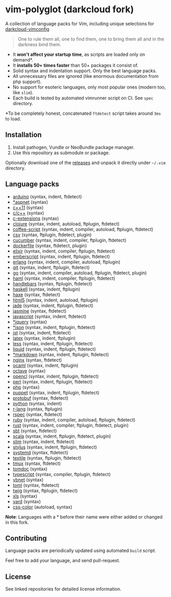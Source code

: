 # vim-polyglot (darkcloud fork) #

A collection of language packs for Vim, including unique selections for [darkcloud-vimconfig](https://github.com/prurigro/darkcloud-vimconfig)

> One to rule them all, one to find them, one to bring them all and in the darkness bind them.

- It **won't affect your startup time**, as scripts are loaded only on demand\*. 
- It **installs 50+ times faster** than 50+ packages it consist of.
- Solid syntax and indentation support. Only the best language packs.
- All unnecessary files are ignored (like enormous documentation from php support).
- No support for esoteric languages, only most popular ones (modern too, like `slim`).
- Each build is tested by automated vimrunner script on CI. See `spec` directory.

\*To be completely honest, concatenated `ftdetect` script takes around `3ms` to load.

## Installation

1. Install pathogen, Vundle or NeoBundle package manager.
2. Use this repository as submodule or package.

Optionally download one of the [releases](https://github.com/sheerun/vim-polyglot/releases) and unpack it directly under `~/.vim` directory.

## Language packs

- [arduino](https://github.com/sudar/vim-arduino-syntax) (syntax, indent, ftdetect)
- [*aspnet](https://github.com/vim-scripts/aspnet.vim--Abshire) (syntax)
- [c++11](https://github.com/octol/vim-cpp-enhanced-highlight) (syntax)
- [c/c++](https://github.com/vim-jp/cpp-vim) (syntax)
- [c-extensions](https://github.com/kergoth/aftersyntaxc.vim) (syntax)
- [clojure](https://github.com/guns/vim-clojure-static) (syntax, indent, autoload, ftplugin, ftdetect)
- [coffee-script](https://github.com/kchmck/vim-coffee-script) (syntax, indent, compiler, autoload, ftplugin, ftdetect)
- [csv](https://github.com/chrisbra/csv.vim) (syntax, ftplugin, ftdetect, plugin)
- [cucumber](https://github.com/tpope/vim-cucumber) (syntax, indent, compiler, ftplugin, ftdetect)
- [dockerfile](https://github.com/honza/dockerfile.vim) (syntax, ftdetect, plugin)
- [elixir](https://github.com/elixir-lang/vim-elixir) (syntax, indent, compiler, ftplugin, ftdetect)
- [emberscript](https://github.com/heartsentwined/vim-ember-script) (syntax, indent, ftplugin, ftdetect)
- [erlang](https://github.com/oscarh/vimerl) (syntax, indent, compiler, autoload, ftplugin)
- [git](https://github.com/tpope/vim-git) (syntax, indent, ftplugin, ftdetect)
- [go](https://github.com/jnwhiteh/vim-golang) (syntax, indent, compiler, autoload, ftplugin, ftdetect, plugin)
- [haml](https://github.com/tpope/vim-haml) (syntax, indent, compiler, ftplugin, ftdetect)
- [handlebars](https://github.com/mustache/vim-mustache-handlebars) (syntax, ftplugin, ftdetect)
- [haskell](https://github.com/travitch/hasksyn) (syntax, indent, ftplugin)
- [haxe](https://github.com/yaymukund/vim-haxe) (syntax, ftdetect)
- [html5](https://github.com/othree/html5.vim) (syntax, indent, autoload, ftplugin)
- [jade](https://github.com/digitaltoad/vim-jade) (syntax, indent, ftplugin, ftdetect)
- [jasmine](https://github.com/glanotte/vim-jasmine) (syntax, ftdetect)
- [javascript](https://github.com/pangloss/vim-javascript) (syntax, indent, ftdetect)
- [*jquery](https://github.com/phongnh/vim-jquery) (syntax)
- [*json](https://github.com/elzr/vim-json) (syntax, indent, ftplugin, ftdetect)
- [jst](https://github.com/briancollins/vim-jst) (syntax, indent, ftdetect)
- [latex](https://github.com/LaTeX-Box-Team/LaTeX-Box) (syntax, indent, ftplugin)
- [less](https://github.com/groenewege/vim-less) (syntax, indent, ftplugin, ftdetect)
- [liquid](https://github.com/tpope/vim-liquid) (syntax, indent, ftplugin, ftdetect)
- [*markdown](https://github.com/plasticboy/vim-markdown) (syntax, indent, ftplugin, ftdetect)
- [nginx](https://github.com/mutewinter/nginx.vim) (syntax, ftdetect)
- [ocaml](https://github.com/jrk/vim-ocaml) (syntax, indent, ftplugin)
- [octave](https://github.com/vim-scripts/octave.vim--) (syntax)
- [opencl](https://github.com/petRUShka/vim-opencl) (syntax, indent, ftplugin, ftdetect)
- [perl](https://github.com/vim-perl/vim-perl) (syntax, indent, ftplugin, ftdetect)
- [php](https://github.com/StanAngeloff/php.vim) (syntax)
- [puppet](https://github.com/rodjek/vim-puppet) (syntax, indent, ftplugin, ftdetect)
- [protobuf](https://github.com/uarun/vim-protobuf) (syntax, ftdetect)
- [python](https://github.com/mitsuhiko/vim-python-combined) (syntax, indent)
- [r-lang](https://github.com/vim-scripts/R.vim) (syntax, ftplugin)
- [rspec](https://github.com/sheerun/rspec.vim) (syntax, ftdetect)
- [ruby](https://github.com/vim-ruby/vim-ruby) (syntax, indent, compiler, autoload, ftplugin, ftdetect)
- [rust](https://github.com/wting/rust.vim) (syntax, indent, compiler, ftplugin, ftdetect, plugin)
- [sbt](https://github.com/derekwyatt/vim-sbt) (syntax, ftdetect)
- [scala](https://github.com/derekwyatt/vim-scala) (syntax, indent, ftplugin, ftdetect, plugin)
- [slim](https://github.com/slim-template/vim-slim) (syntax, indent, ftdetect)
- [stylus](https://github.com/wavded/vim-stylus) (syntax, indent, ftplugin, ftdetect)
- [systemd](https://github.com/kurayama/systemd-vim-syntax) (syntax, ftdetect)
- [textile](https://github.com/timcharper/textile.vim) (syntax, ftplugin, ftdetect)
- [tmux](https://github.com/acustodioo/vim-tmux) (syntax, ftdetect)
- [tomdoc](https://github.com/duwanis/tomdoc.vim) (syntax)
- [typescript](https://github.com/leafgarland/typescript-vim) (syntax, compiler, ftplugin, ftdetect)
- [vbnet](https://github.com/vim-scripts/vbnet.vim) (syntax)
- [toml](https://github.com/cespare/vim-toml) (syntax, ftdetect)
- [twig](https://github.com/beyondwords/vim-twig) (syntax, ftplugin, ftdetect)
- [xls](https://github.com/vim-scripts/XSLT-syntax) (syntax)
- [yard](https://github.com/sheerun/vim-yardoc) (syntax)
- [css-color](https://github.com/ap/vim-css-color) (autoload, syntax)

**Note**: Languages with a * before their name were either added or changed in this fork.

## Contributing

Language packs are periodically updated using automated `build` script.

Feel free to add your language, and send pull-request.

## License

See linked repositories for detailed license information.

